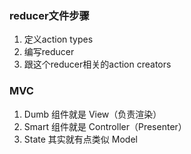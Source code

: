 ### reducer文件步骤
1. 定义action types
2. 编写reducer
3. 跟这个reducer相关的action creators

### MVC
1. Dumb 组件就是 View（负责渲染）
2. Smart 组件就是 Controller（Presenter）
3. State 其实就有点类似 Model